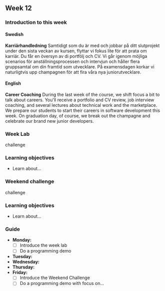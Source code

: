 ## Week 12
### Introduction to this week

#### Swedish
**Karriärhandledning**
Samtidigt som du är med och jobbar på ditt slutprojekt under den sista veckan av kursen, flyttar vi fokus lite för att prata om karriär. Du får en översyn av di portfölj och CV. Vi går igenom möjliga scenarios för anställningsprocessen och intervjun och håller flera gruppsamtal om din framtid som utvecklare. På examensdagen korkar vi naturligtvis upp champagnen för att fira våra nya juniorutvecklare.

#### English
**Career Coaching**
During the last week of the course, we shift focus a bit to talk about careers. You'll receive a portfolio and CV review, job interview coaching, and several lectures about technical work and the marketplace. We prepare our students to start their careers in software development this week. On graduation day, of course, we break out the champagne and celebrate our brand new junior developers.
### Week Lab
challenge

### Learning objectives
* Learn about...

### Weekend challenge
challenge

### Learning objectives
* Learn about...

### Guide
- **Monday:**
  - [ ] Introduce the week lab
  - [ ] Do a programming demo
- **Tuesday:**
- **Wednesday:**
- **Thursday:**
- **Friday:**
  - [ ] Introduce the Weekend Challenge
  - [ ] Do a programming demo with focus on...
